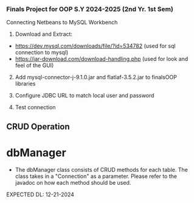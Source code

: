 ### Finals Project for OOP S.Y 2024-2025 (2nd Yr. 1st Sem)

Connecting Netbeans to MySQL Workbench

1. Download and Extract: 
- https://dev.mysql.com/downloads/file/?id=534782 (used for sql connection to mysql)
- https://jar-download.com/download-handling.php (used for look and feel of the GUI)

2. Add mysql-connector-j-9.1.0.jar and flatlaf-3.5.2.jar to finalsOOP libraries

3. Configure JDBC URL to match local user and password

4. Test connection

## CRUD Operation

# dbManager
- The dbManager class consists of CRUD methods for each table. The class takes in a "Connection" as a parameter. Please refer to the javadoc on how each method should be used.

EXPECTED DL: 12-21-2024
